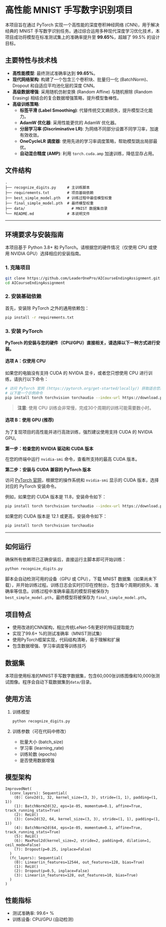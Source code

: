 # 高性能 MNIST 手写数字识别项目

本项目旨在通过 PyTorch 实现一个高性能的深度卷积神经网络 (CNN)，用于解决经典的 MNIST 手写数字识别任务。通过综合运用多种现代深度学习优化技术，本项目成功将模型在标准测试集上的准确率提升至 **99.65%**，超越了 99.5% 的设计目标。

## 主要特性与技术栈

-   **高性能模型**: 最终测试准确率达到 **99.65%**。
-   **现代网络架构**: 构建了一个包含三个卷积块、批量归一化 (BatchNorm)、Dropout 和自适应平均池化层的深度 CNN。
-   **高级数据增强**: 采用随机仿射变换 (Random Affine) 与随机擦除 (Random Erasing) 相结合的复合数据增强策略，提升模型鲁棒性。
-   **高级训练策略**:
    -   **标签平滑 (Label Smoothing)**: 代替传统交叉熵损失，提升模型泛化能力。
    -   **AdamW 优化器**: 采用性能更优的 AdamW 优化器。
    -   **分层学习率 (Discriminative LR)**: 为网络不同部分设置不同学习率，加速有效收敛。
    -   **OneCycleLR 调度器**: 使用先进的学习率调度策略，帮助模型跳出局部最优。
    -   **自动混合精度 (AMP)**: 利用 `torch.cuda.amp` 加速训练，降低显存占用。

## 文件结构

```
.
├── recognize_digits.py     # 主训练脚本
├── requirements.txt        # 项目基础依赖
├── best_simple_model.pth   # 训练过程中最佳模型权重
├── final_simple_model.pth  # 最终模型权重
├── data/                     # MNIST 数据集目录
└── README.md               # 本说明文件
```

---

## 环境要求与安装指南

本项目基于 Python 3.8+ 和 PyTorch。请根据您的硬件情况（仅使用 CPU 或使用 NVIDIA GPU）选择相应的安装指南。

### 1. 克隆项目

```bash
git clone https://github.com/LeaderOnePro/AICourseEndingAssignment.git
cd AICourseEndingAssignment
```

### 2. 安装基础依赖

首先，安装除 PyTorch 之外的通用依赖包：

```bash
pip install -r requirements.txt
```

### 3. 安装 PyTorch

**PyTorch 的安装与您的硬件（CPU/GPU）直接相关，请选择以下一种方式进行安装。**

#### **选项 A：仅使用 CPU**

如果您的电脑没有支持 CUDA 的 NVIDIA 显卡，或者您只想使用 CPU 进行训练，请执行以下命令：

```bash
# 访问 PyTorch 官网 (https://pytorch.org/get-started/locally/) 获取适合您系统的最新命令
# 以下是一个示例命令
pip install torch torchvision torchaudio --index-url https://download.pytorch.org/whl/cpu
```
> **注意**: 使用 CPU 训练会非常慢，完成30个周期的训练可能需要数小时。

#### **选项 B：使用 GPU (推荐)**

为了复现项目的高性能并进行高效训练，强烈建议使用支持 CUDA 的 NVIDIA GPU。

**第一步：检查您的 NVIDIA 驱动和 CUDA 版本**

在您的终端中运行 `nvidia-smi` 命令，查看所支持的最高 CUDA 版本。

**第二步：安装与 CUDA 兼容的 PyTorch 版本**

访问 [PyTorch 官网](https://pytorch.org/get-started/locally/)，根据您的操作系统和 `nvidia-smi` 显示的 CUDA 版本，选择对应的 PyTorch 安装命令。

例如，如果您的 CUDA 版本是 11.8，安装命令如下：
```bash
pip install torch torchvision torchaudio --index-url https://download.pytorch.org/whl/cu118
```

如果您的 CUDA 版本是 12.1 或更高，安装命令如下：
```bash
pip install torch torchvision torchaudio
```

---

## 如何运行

确保所有依赖项已正确安装后，直接运行主脚本即可开始训练：

```bash
python recognize_digits.py
```

脚本会自动检测可用的设备（GPU 或 CPU），下载 MNIST 数据集（如果尚未下载），并开始训练过程。训练日志会实时打印在控制台，包含每个周期的损失、准确率等信息。训练过程中准确率最高的模型将被保存为 `best_simple_model.pth`，最终模型将被保存为 `final_simple_model.pth`。

## 项目特点
- 使用改进的CNN架构，相比传统LeNet-5有更好的特征提取能力
- 实现了99.6+ %的测试准确率（MNIST测试集）
- 使用PyTorch框架实现，代码结构清晰，易于理解和扩展
- 包含数据增强、学习率调度等训练技巧

## 数据集
本项目使用标准的MNIST手写数字数据集，包含60,000张训练图像和10,000张测试图像。程序会自动下载数据集到`data/`目录。

## 使用方法
1. 训练模型
   ```bash
   python recognize_digits.py
   ```

2. 训练参数（可在代码中修改）
   - 批量大小 (batch_size)
   - 学习率 (learning_rate)
   - 训练轮数 (epochs)
   - 是否使用数据增强

## 模型架构
```
ImprovedNet(
  (conv_layers): Sequential(
    (0): Conv2d(1, 32, kernel_size=(3, 3), stride=(1, 1), padding=(1, 1))
    (1): BatchNorm2d(32, eps=1e-05, momentum=0.1, affine=True, track_running_stats=True)
    (2): ReLU()
    (3): Conv2d(32, 64, kernel_size=(3, 3), stride=(1, 1), padding=(1, 1))
    (4): BatchNorm2d(64, eps=1e-05, momentum=0.1, affine=True, track_running_stats=True)
    (5): ReLU()
    (6): MaxPool2d(kernel_size=2, stride=2, padding=0, dilation=1, ceil_mode=False)
    (7): Dropout(p=0.25, inplace=False)
  )
  (fc_layers): Sequential(
    (0): Linear(in_features=12544, out_features=128, bias=True)
    (1): ReLU()
    (2): Dropout(p=0.5, inplace=False)
    (3): Linear(in_features=128, out_features=10, bias=True)
  )
)
```

## 性能指标
- 测试准确率: 99.6+ %
- 训练设备: CPU/GPU (自动检测)
